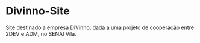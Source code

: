 # Divinno-Site
Site destinado a empresa DiVinno, dada a uma projeto de cooperação entre 2DEV e ADM, no SENAI Vila.
